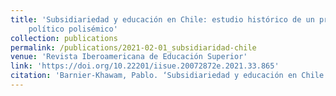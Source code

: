 ```yaml
---
title: 'Subsidiariedad y educación en Chile: estudio histórico de un principio
    político polisémico'
collection: publications
permalink: /publications/2021-02-01_subsidiaridad-chile
venue: 'Revista Iberoamericana de Educación Superior'
link: 'https://doi.org/10.22201/iisue.20072872e.2021.33.865'
citation: 'Barnier-Khawam, Pablo. ‘Subsidiariedad y educación en Chile: estudio histórico de un principio político polisémico’. <i>Revista Iberoamericana de Educación Superior</i> 12, no. 33 (2021): 197–212.'
---
```

